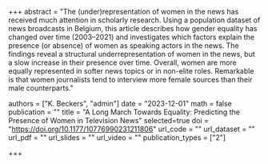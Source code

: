 +++
abstract = "The (under)representation of women in the news has received much attention in scholarly research. Using a population dataset of news broadcasts in Belgium, this article describes how gender equality has changed over time (2003–2021) and investigates which factors explain the presence (or absence) of women as speaking actors in the news. The findings reveal a structural underrepresentation of women in the news, but a slow increase in their presence over time. Overall, women are more equally represented in softer news topics or in non-elite roles. Remarkable is that women journalists tend to interview more female sources than their male counterparts."

authors = ["K. Beckers", "admin"]
date = "2023-12-01"
math = false
publication = ""
title = "A Long March Towards Equality: Predicting the Presence of Women in Television News"
selected=true
doi = "https://doi.org/10.1177/10776990231211806"
url_code = ""
url_dataset = ""
url_pdf = ""
url_slides = ""
url_video = ""
publication_types = ["2"]

+++
